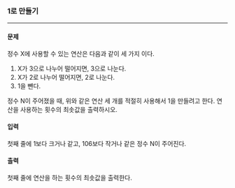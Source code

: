 ### 1로 만들기
***

#### 문제

정수 X에 사용할 수 있는 연산은 다음과 같이 세 가지 이다.

1. X가 3으로 나누어 떨어지면, 3으로 나눈다.   
2. X가 2로 나누어 떨어지면, 2로 나눈다.   
3. 1을 뺀다.   

정수 N이 주어졌을 때, 위와 같은 연산 세 개를 적절히 사용해서 1을 만들려고 한다. 연산을 사용하는 횟수의 최솟값을 출력하시오.

#### 입력

첫째 줄에 1보다 크거나 같고, 106보다 작거나 같은 정수 N이 주어진다.

#### 출력

첫째 줄에 연산을 하는 횟수의 최솟값을 출력한다.

